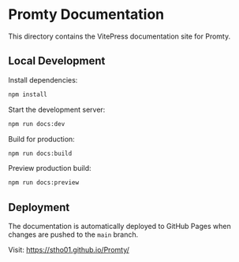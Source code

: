 # Promty Documentation

This directory contains the VitePress documentation site for Promty.

## Local Development

Install dependencies:
```bash
npm install
```

Start the development server:
```bash
npm run docs:dev
```

Build for production:
```bash
npm run docs:build
```

Preview production build:
```bash
npm run docs:preview
```

## Deployment

The documentation is automatically deployed to GitHub Pages when changes are pushed to the `main` branch.

Visit: https://stho01.github.io/Promty/
